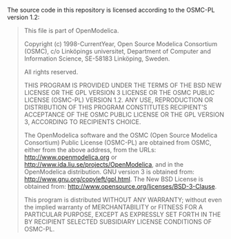 The source code in this repository is licensed according to the OSMC-PL
version 1.2:

> This file is part of OpenModelica.
>
> Copyright (c) 1998-CurrentYear, Open Source Modelica Consortium (OSMC),
> c/o Linköpings universitet, Department of Computer and Information Science,
> SE-58183 Linköping, Sweden.
>
> All rights reserved.
>
> THIS PROGRAM IS PROVIDED UNDER THE TERMS OF THE BSD NEW LICENSE OR THE
> GPL VERSION 3 LICENSE OR THE OSMC PUBLIC LICENSE (OSMC-PL) VERSION 1.2.
> ANY USE, REPRODUCTION OR DISTRIBUTION OF THIS PROGRAM CONSTITUTES
> RECIPIENT'S ACCEPTANCE OF THE OSMC PUBLIC LICENSE OR THE GPL VERSION 3,
> ACCORDING TO RECIPIENTS CHOICE.
>
> The OpenModelica software and the OSMC (Open Source Modelica Consortium)
> Public License (OSMC-PL) are obtained from OSMC, either from the above
> address, from the URLs: http://www.openmodelica.org or
> http://www.ida.liu.se/projects/OpenModelica, and in the OpenModelica
> distribution. GNU version 3 is obtained from:
> http://www.gnu.org/copyleft/gpl.html. The New BSD License is obtained from:
> http://www.opensource.org/licenses/BSD-3-Clause.
>
> This program is distributed WITHOUT ANY WARRANTY; without even the implied
> warranty of MERCHANTABILITY or FITNESS FOR A PARTICULAR PURPOSE, EXCEPT AS
> EXPRESSLY SET FORTH IN THE BY RECIPIENT SELECTED SUBSIDIARY LICENSE
> CONDITIONS OF OSMC-PL.

